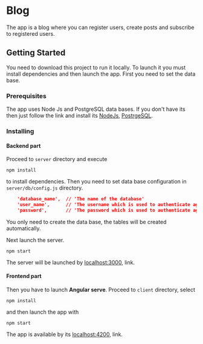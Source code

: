 # Blog

The app is a blog where you can register users, create posts and subscribe to registered users.

## Getting Started
You need to download this project to run it locally.
To launch it you must install dependencies and then launch the app. First you need to set the data base.

### Prerequisites

The app uses Node Js and PostgreSQL data bases. 
If you don't have its then just follow the link and install its 
[NodeJs](https://nodejs.org), 
[PostrgeSQL](https://www.postgresql.org/).


### Installing 

#### Backend part
Proceed to `server` directory and execute

```
npm install
```
to install dependencies.
Then you need to set data base configuration in `server/db/config.js` directory. 
```json
    'database_name',  // 'The name of the database'
    'user_name',      // 'The username which is used to authenticate against the database'
    'password',       // 'The password which is used to authenticate against the database'
```

You only need to create the data base, the tables will be created automatically.

Next launch the server.

```
npm start
```

The server will be launched by [localhost:3000](http://localhost:3000), link.

#### Frontend part

Then you have to launch <strong>Angular serve</strong>. 
Proceed to `client` directory, select 
```
npm install
```
and then launch the app with 
```
npm start
```
The app is available by its [localhost:4200](http://localhost:4200), link.


